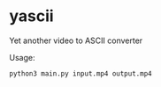 # yascii
Yet another video to ASCII converter

Usage:

```bash
python3 main.py input.mp4 output.mp4
```